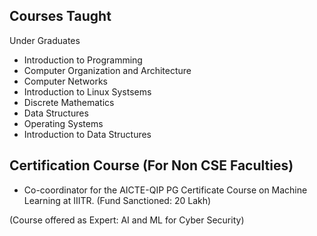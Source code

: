 ## Courses Taught  

Under Graduates

- Introduction to Programming 
- Computer Organization and Architecture
- Computer Networks
- Introduction to Linux Systsems
- Discrete Mathematics
- Data Structures
- Operating Systems
- Introduction to Data Structures
  
## Certification Course (For Non CSE Faculties)
- Co-coordinator for the AICTE-QIP PG Certificate Course on Machine Learning at IIITR. 
(Fund Sanctioned: 20 Lakh)

(Course offered as Expert: AI and ML for Cyber Security) 
